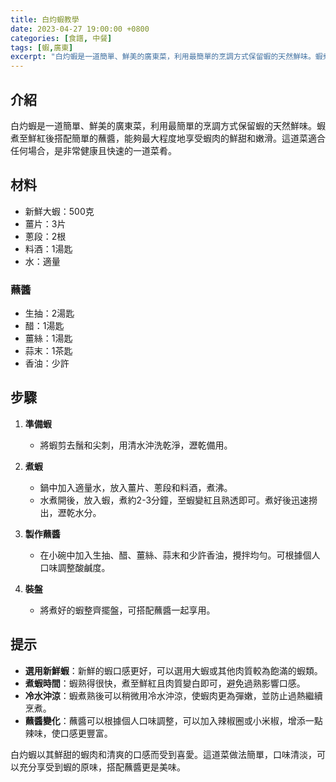 ```yaml
---
title: 白灼蝦教學
date: 2023-04-27 19:00:00 +0800
categories: [食譜, 中餐]
tags: [蝦,廣東] 
excerpt: "白灼蝦是一道簡單、鮮美的廣東菜，利用最簡單的烹調方式保留蝦的天然鮮味。蝦煮至鮮紅後搭配簡單的蘸醬，能夠最大程度地享受蝦肉的鮮甜和嫩滑。這道菜適合任何場合，是非常健康且快速的一道菜肴"
---
```


## 介紹
白灼蝦是一道簡單、鮮美的廣東菜，利用最簡單的烹調方式保留蝦的天然鮮味。蝦煮至鮮紅後搭配簡單的蘸醬，能夠最大程度地享受蝦肉的鮮甜和嫩滑。這道菜適合任何場合，是非常健康且快速的一道菜肴。

## 材料
- 新鮮大蝦：500克
- 薑片：3片
- 蔥段：2根
- 料酒：1湯匙
- 水：適量

### 蘸醬
- 生抽：2湯匙
- 醋：1湯匙
- 薑絲：1湯匙
- 蒜末：1茶匙
- 香油：少許

## 步驟

1. **準備蝦**  
   - 將蝦剪去鬚和尖刺，用清水沖洗乾淨，瀝乾備用。

2. **煮蝦**  
   - 鍋中加入適量水，放入薑片、蔥段和料酒，煮沸。
   - 水煮開後，放入蝦，煮約2-3分鐘，至蝦變紅且熟透即可。煮好後迅速撈出，瀝乾水分。

3. **製作蘸醬**  
   - 在小碗中加入生抽、醋、薑絲、蒜末和少許香油，攪拌均勻。可根據個人口味調整酸鹹度。
  
4. **裝盤**  
   - 將煮好的蝦整齊擺盤，可搭配蘸醬一起享用。

## 提示
- **選用新鮮蝦**：新鮮的蝦口感更好，可以選用大蝦或其他肉質較為飽滿的蝦類。
- **煮蝦時間**：蝦熟得很快，煮至鮮紅且肉質變白即可，避免過熟影響口感。
- **冷水沖涼**：蝦煮熟後可以稍微用冷水沖涼，使蝦肉更為彈嫩，並防止過熱繼續烹煮。
- **蘸醬變化**：蘸醬可以根據個人口味調整，可以加入辣椒圈或小米椒，增添一點辣味，使口感更豐富。

白灼蝦以其鮮甜的蝦肉和清爽的口感而受到喜愛。這道菜做法簡單，口味清淡，可以充分享受到蝦的原味，搭配蘸醬更是美味。
